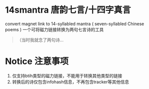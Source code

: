 # 14smantra 唐韵七言/十四字真言
convert magnet link to 14-syllabled mantra ( seven-syllabled Chinese poems )
一个可将磁力链接转换为两句七言诗的工具
> （当时我就念了两句诗…

# Notice 注意事项
1. 仅支持btih类型的磁力链接，不能用于转换其他类型的链接
2. 转换后的诗仅包含infohash信息，不再包含tracker等其他信息
